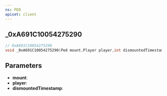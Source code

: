 ```yaml
---
ns: PED
apiset: client
---
```

## _0xA691C10054275290

```c
// 0xA691C10054275290
void _0xA691C10054275290(Ped mount,Player player,int dismountedTimestamp);
```


## Parameters
* **mount**:
* **player**:
* **dismountedTimestamp**: